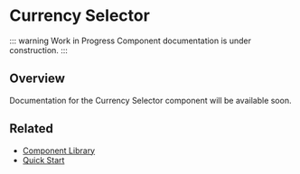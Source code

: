 # Currency Selector

::: warning Work in Progress
Component documentation is under construction.
:::

## Overview

Documentation for the Currency Selector component will be available soon.

## Related

- [Component Library](/components/)
- [Quick Start](/guide/quick-start)
